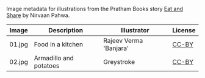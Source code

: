 Image metadata for illustrations from the Pratham Books story [Eat and Share](https://storyweaver.org.in/stories/1925-eat-and-share) by Nirvaan Pahwa.

Image | Description | Illustrator | License
----- | ----------- | ----------- | -------
01.jpg | Food in a kitchen | Rajeev Verma 'Banjara' | [CC-BY](https://creativecommons.org/licenses/by/4.0/)
02.jpg | Armadillo and potatoes | Greystroke | [CC-BY](https://creativecommons.org/licenses/by/4.0/)